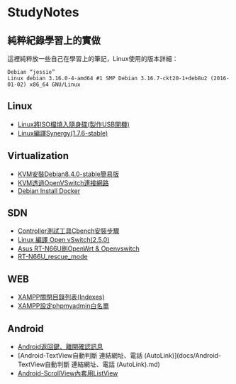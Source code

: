 # StudyNotes
## 純粹紀錄學習上的實做

這裡純粹放一些自己在學習上的筆記，Linux使用的版本詳細：
```
Debian “jessie”
Linux debian 3.16.0-4-amd64 #1 SMP Debian 3.16.7-ckt20-1+deb8u2 (2016-01-02) x86_64 GNU/Linux
```
## Linux
* [Linux將ISO檔燒入隨身碟(製作USB開機)](docs/Linux將ISO檔燒入隨身碟(製作USB開機).md)
* [Linux編譯Synergy(1.7.6-stable)](docs/Linux編譯Synergy(1.7.6-stable).md)

## Virtualization 
* [KVM安裝Debian8.4.0-stable簡易版](docs/KVM安裝Debian8.4.0-stable簡易版.md)
* [KVM透過OpenVSwitch連接網路](docs/KVM透過OpenVSwitch連接網路.md)
* [Debian Install Docker](docs/Debian-Install-Docker.md)

## SDN
* [Controller測試工具Cbench安裝步驟](docs/Controller測試工具Cbench安裝步驟.md) 
* [Linux 編譯 Open vSwitch(2.5.0)](docs/Linux編譯OpenvSwitch(2.5.0).md)
* [Asus RT-N66U刷OpenWrt & Openvswitch](docs/Asus-RT-N66U刷OpenWrt&Openvswitch.md)
* [RT-N66U_rescue_mode](docs/RT-N66U_rescue_mode.md)

## WEB
* [XAMPP關閉目錄列表(Indexes)](docs/XAMPP關閉目錄列表(Indexes).md) 
* [XAMPP設定phpmyadmin白名單](docs/XAMPP設定phpmyadmin白名單.md) 

## Android
* [Android返回鍵、離開確認訊息](docs/Android-返回鍵確認訊息.md)
* [Android-TextView自動判斷 連結網址、電話 (AutoLink)](docs/Android-TextView自動判斷 連結網址、電話 (AutoLink).md)
* [Android-ScrollView內套用ListView](docs/Android-ScrollView內套用ListView.md)
